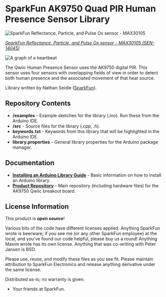 SparkFun AK9750 Quad PIR Human Presence Sensor Library
===========================================================

![SparkFun Reflectance, Particle, and Pulse Ox sensor - MAX30105](https://cdn.sparkfun.com/assets/parts/1/1/8/7/4/14045-02.jpg)

[*SparkFun Reflectance, Particle, and Pulse Ox sensor - MAX30105 (SEN-14045)*](https://www.sparkfun.com/products/14045)

![A graph of a heartbeat](https://raw.githubusercontent.com/sparkfun/SparkFun_MAX3010x_Sensor_Library/master/extras/HeartBeat1.jpg)  

The Qwiic Human Presence Sensor uses the AK9750 digital PIR. This sensor uses four sensors with overlapping fields of view in order to detect both human presence and the associated movement of that heat source.

Library written by Nathan Seidle ([SparkFun](http://www.sparkfun.com)).

Repository Contents
-------------------

* **/examples** - Example sketches for the library (.ino). Run these from the Arduino IDE. 
* **/src** - Source files for the library (.cpp, .h).
* **keywords.txt** - Keywords from this library that will be highlighted in the Arduino IDE. 
* **library.properties** - General library properties for the Arduino package manager. 

Documentation
--------------

* **[Installing an Arduino Library Guide](https://learn.sparkfun.com/tutorials/installing-an-arduino-library)** - Basic information on how to install an Arduino library.
* **[Product Repository](https://github.com/sparkfunx/Qwiic_Human_Presence_Sensor-AK9750)** - Main repository (including hardware files) for the AK9750 Qwiic breakout board.

License Information
-------------------

This product is _**open source**_! 

Various bits of the code have different licenses applied. Anything SparkFun wrote is beerware; if you see me (or any other SparkFun employee) at the local, and you've found our code helpful, please buy us a round! Anything Maxim wrote has its own license. Anything that was co-writing with Peter Jansen is BSD.

Please use, reuse, and modify these files as you see fit. Please maintain attribution to SparkFun Electronics and release anything derivative under the same license.

Distributed as-is; no warranty is given.

- Your friends at SparkFun.
